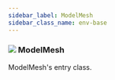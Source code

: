 ```yaml
---
sidebar_label: ModelMesh
sidebar_class_name: env-base
---
```


### ![](/img/wiki/base.png) ModelMesh
ModelMesh's entry class.<br/>

